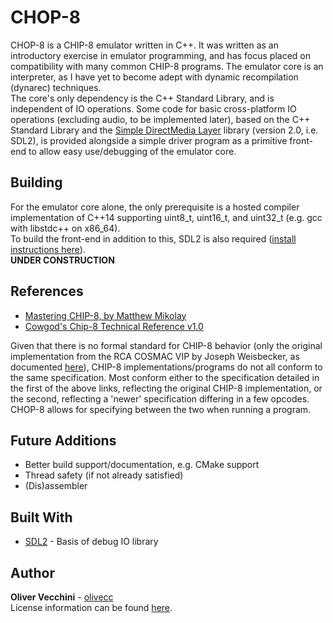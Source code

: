 # CHOP-8 

CHOP-8 is a CHIP-8 emulator written in C\+\+. It was written as an 
introductory exercise in emulator programming, and has focus placed on 
compatibility with many common CHIP-8 programs. The emulator core is an 
interpreter, as I have yet to become adept with dynamic recompilation (dynarec) 
techniques.  
The core's only dependency is the C\+\+ Standard Library, and is independent of 
IO operations. Some code for basic cross-platform IO operations (excluding
audio, to be implemented later), based on the C\+\+ Standard Library and the 
[Simple DirectMedia Layer](https://wiki.libsdl.org/FrontPage) library (version
2.0, i.e. SDL2), is provided alongside a simple driver program as a primitive 
front-end to allow easy use/debugging of the emulator core.

## Building

For the emulator core alone, the only prerequisite is a hosted compiler 
implementation of C\+\+14 supporting uint8\_t, uint16\_t, and uint32\_t
(e.g. gcc with libstdc++ on x86\_64).  
To build the front-end in addition to this, SDL2 is also required 
\([install instructions here](https://wiki.libsdl.org/Installation)\).  
**UNDER CONSTRUCTION**

## References

* [Mastering CHIP-8, by Matthew Mikolay](http://mattmik.com/files/chip8/mastering/chip8.html)  
* [Cowgod's Chip-8 Technical Reference v1.0](http://devernay.free.fr/hacks/chip8/C8TECH10.HTM)  

Given that there is no formal standard for CHIP-8 behavior (only the original 
implementation from the RCA COSMAC VIP by Joseph Weisbecker, as documented 
[here](http://laurencescotford.co.uk/?p=242)), CHIP-8 implementations/programs 
do not all conform to the same specification. Most conform either to the 
specification detailed in the first of the above links, reflecting the original 
CHIP-8 implementation, or the second, reflecting a 'newer' specification
differing in a few opcodes. CHOP-8 allows for specifying between the two when
running a program.

## Future Additions

* Better build support/documentation, e.g. CMake support 
* Thread safety (if not already satisfied)
* (Dis)assembler  

## Built With

* [SDL2](https://wiki.libsdl.org/FrontPage) - Basis of debug IO library


## Author

**Oliver Vecchini** - [olivecc](https://github.com/olivecc)  
License information can be found [here](LICENSE.txt).
